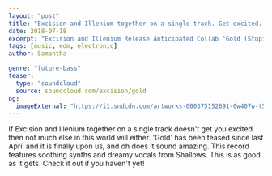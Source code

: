 ```yaml
---
layout: "post"
title: "Excision and Illenium together on a single track. Get excited. Check out 'Gold' now!"
date: 2018-07-18
excerpt: "Excision and Illenium Release Anticipated Collab 'Gold (Stupid Love)'"
tags: [music, edm, electronic]
author: Samantha

genre: "future-bass"
teaser:
  type: "soundcloud"
  source: soundcloud.com/excision/gold
og:
  imageExternal: "https://i1.sndcdn.com/artworks-000375152691-0w407w-t500x500.jpg"
---
```

If Excision and Illenium together on a single track doesn't get you excited then not much else in this world will either. 'Gold' has been teased since last April and it is finally upon us, and oh does it sound amazing. This record features soothing synths and dreamy vocals from Shallows. This is as good as it gets. Check it out if you haven't yet!
